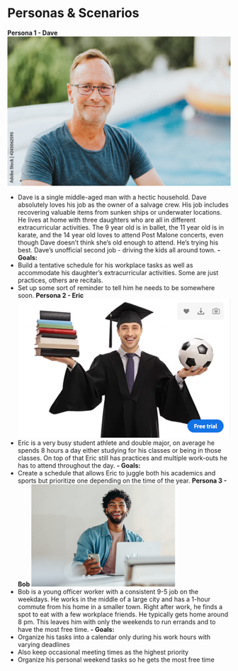 # Personas & Scenarios
**Persona 1 - Dave**
![Dave](Dave.jpeg)
- Dave is a single middle-aged man with a hectic household. Dave absolutely loves his job as the owner of a salvage crew. His job includes recovering valuable items from sunken ships or underwater locations. He lives at home with three daughters who are all in different extracurricular activities. The 9 year old is in ballet, the 11 year old is in karate, and the 14 year old loves to attend Post Malone concerts, even though Dave doesn’t think she’s old enough to attend. He’s trying his best. Dave’s unofficial second job - driving the kids all around town.
**- Goals:**
- Build a tentative schedule for his workplace tasks as well as accommodate his daughter’s extracurricular activities. Some are just practices, others are recitals.
- Set up some sort of reminder to tell him he needs to be somewhere soon.
**Persona 2 - Eric**
![Eric](Eric.jpeg)
- Eric is a very busy student athlete and double major, on average he spends 8 hours a day either studying for his classes or being in those classes. On top of that Eric still has practices and multiple work-outs he has to attend throughout the day. 
**- Goals:**
- Create a schedule that allows Eric to juggle both his academics and sports but prioritize one depending on the time of the year.
**Persona 3 - Bob**
![Bob](Bob.jpeg)
- Bob is a young officer worker with a consistent 9-5 job on the weekdays. He works in the middle of a large city and has a 1-hour commute from his home in a smaller town. Right after work, he finds a spot to eat with a few workplace friends. He typically gets home around 8 pm. This leaves him with only the weekends to run errands and to have the most free time.
**- Goals:**
- Organize his tasks into a calendar only during his work hours with varying deadlines
- Also keep occasional meeting times as the highest priority
- Organize his personal weekend tasks so he gets the most free time
